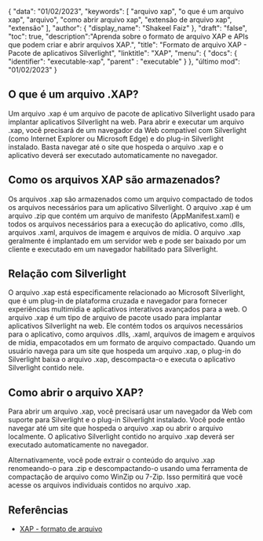 {
"data": "01/02/2023",
  "keywords": [
"arquivo xap",
"o que é um arquivo xap",
"arquivo",
"como abrir arquivo xap",
"extensão de arquivo xap",
"extensão"
],
  "author": {
"display_name": "Shakeel Faiz"
},
"draft": "false",
"toc": true,
  "description":"Aprenda sobre o formato de arquivo XAP e APIs que podem criar e abrir arquivos XAP.",
"title": "Formato de arquivo XAP - Pacote de aplicativos Silverlight",
"linktitle": "XAP",
  "menu": {
    "docs": {
      "identifier": "executable-xap",
"parent" : "executable"
}
},
"último mod": "01/02/2023"
}

## O que é um arquivo .XAP?

Um arquivo .xap é um arquivo de pacote de aplicativo Silverlight usado para implantar aplicativos Silverlight na web. Para abrir e executar um arquivo .xap, você precisará de um navegador da Web compatível com Silverlight (como Internet Explorer ou Microsoft Edge) e do plug-in Silverlight instalado. Basta navegar até o site que hospeda o arquivo .xap e o aplicativo deverá ser executado automaticamente no navegador.

## Como os arquivos XAP são armazenados?

Os arquivos .xap são armazenados como um arquivo compactado de todos os arquivos necessários para um aplicativo Silverlight. O arquivo .xap é um arquivo .zip que contém um arquivo de manifesto (AppManifest.xaml) e todos os arquivos necessários para a execução do aplicativo, como .dlls, arquivos .xaml, arquivos de imagem e arquivos de mídia. O arquivo .xap geralmente é implantado em um servidor web e pode ser baixado por um cliente e executado em um navegador habilitado para Silverlight.

## Relação com Silverlight

O arquivo .xap está especificamente relacionado ao Microsoft Silverlight, que é um plug-in de plataforma cruzada e navegador para fornecer experiências multimídia e aplicativos interativos avançados para a web. O arquivo .xap é um tipo de arquivo de pacote usado para implantar aplicativos Silverlight na web. Ele contém todos os arquivos necessários para o aplicativo, como arquivos .dlls, .xaml, arquivos de imagem e arquivos de mídia, empacotados em um formato de arquivo compactado. Quando um usuário navega para um site que hospeda um arquivo .xap, o plug-in do Silverlight baixa o arquivo .xap, descompacta-o e executa o aplicativo Silverlight contido nele.

## Como abrir o arquivo XAP?

Para abrir um arquivo .xap, você precisará usar um navegador da Web com suporte para Silverlight e o plug-in Silverlight instalado. Você pode então navegar até um site que hospeda o arquivo .xap ou abrir o arquivo localmente. O aplicativo Silverlight contido no arquivo .xap deverá ser executado automaticamente no navegador.

Alternativamente, você pode extrair o conteúdo do arquivo .xap renomeando-o para .zip e descompactando-o usando uma ferramenta de compactação de arquivo como WinZip ou 7-Zip. Isso permitirá que você acesse os arquivos individuais contidos no arquivo .xap.

## Referências
* [XAP - formato de arquivo](https://en.wikipedia.org/wiki/XAP_(file_format))

